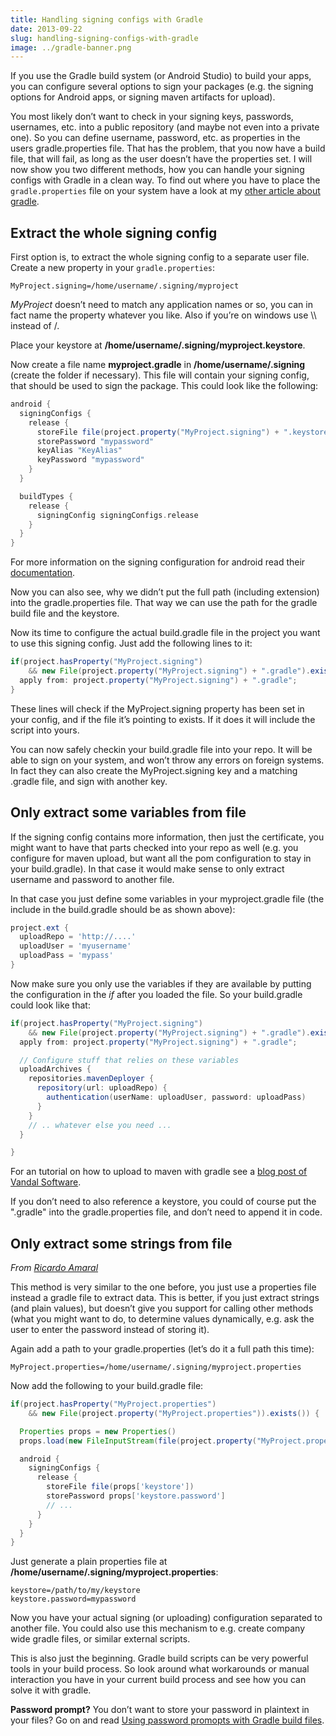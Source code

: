 ```yaml
---
title: Handling signing configs with Gradle
date: 2013-09-22
slug: handling-signing-configs-with-gradle
image: ../gradle-banner.png
---
```


If you use the Gradle build system (or Android Studio) to build your apps, you can
configure several options to sign your packages (e.g. the signing options for Android
apps, or signing maven artifacts for upload).

You most likely don’t want to check in your signing keys, passwords, usernames,
etc. into a public repository (and maybe not even into a private one). So you can
define username, password, etc. as properties in the users gradle.properties file.
That has the problem, that you now have a build file, that will fail, as long as
the user doesn’t have the properties set. I will now show you two different methods,
how you can handle your signing configs with Gradle in a clean way. To find out
where you have to place the `gradle.properties` file on your system have a look at
my [other article about gradle](post:speed-up-gradle).

Extract the whole signing config
--------------------------------

First option is, to extract the whole signing config to a separate user file.
Create a new property in your `gradle.properties`:

```-
MyProject.signing=/home/username/.signing/myproject
```

*MyProject* doesn’t need to match any application names or so, you can in fact name
the property whatever you like. Also if you’re on windows use \\\\ instead of /.

Place your keystore at **/home/username/.signing/myproject.keystore**.

Now create a file name **myproject.gradle** in **/home/username/.signing** (create the folder
	if necessary). This file will contain your signing config, that should be used to
	sign the package. This could look like the following:

```groovy
android {
  signingConfigs {
    release {
      storeFile file(project.property("MyProject.signing") + ".keystore")
      storePassword "mypassword"
      keyAlias "KeyAlias"
      keyPassword "mypassword"
    }
  }

  buildTypes {
    release {
      signingConfig signingConfigs.release
    }
  }
}
```

For more information on the signing configuration for android read their
[documentation](http://tools.android.com/tech-docs/new-build-system/user-guide#TOC-Signing-Configurations).

Now you can also see, why we didn’t put the full path (including extension) into
the gradle.properties file. That way we can use the path for the gradle build file
and the keystore.

Now its time to configure the actual build.gradle file in the project you want to
use this signing config. Just add the following lines to it:

```groovy
if(project.hasProperty("MyProject.signing")
    && new File(project.property("MyProject.signing") + ".gradle").exists()) {
  apply from: project.property("MyProject.signing") + ".gradle";
}
```

These lines will check if the MyProject.signing property has been set in your config,
and if the file it’s pointing to exists. If it does it will include the script into yours.

You can now safely checkin your build.gradle file into your repo. It will be able to sign
on your system, and won’t throw any errors on foreign systems. In fact they can also
create the MyProject.signing key and a matching .gradle file, and sign with another key.

Only extract some variables from file
-------------------------------------

If the signing config contains more information, then just the certificate, you might
want to have that parts checked into your repo as well (e.g. you configure for
maven upload, but want all the pom configuration to stay in your build.gradle).
In that case it would make sense to only extract username and password to another file.

In that case you just define some variables in your myproject.gradle file (the
include in the build.gradle should be as shown above):

```groovy
project.ext {
  uploadRepo = 'http://....'
  uploadUser = 'myusername'
  uploadPass = 'mypass'
}
```

Now make sure you only use the variables if they are available by putting the
configuration in the *if* after you loaded the file. So your build.gradle
could look like that:

```groovy
if(project.hasProperty("MyProject.signing")
    && new File(project.property("MyProject.signing") + ".gradle").exists()) {
  apply from: project.property("MyProject.signing") + ".gradle";

  // Configure stuff that relies on these variables
  uploadArchives {
    repositories.mavenDeployer {
      repository(url: uploadRepo) {
        authentication(userName: uploadUser, password: uploadPass)
      }
    }
    // .. whatever else you need ...
  }

}
```

For an tutorial on how to upload to maven with gradle see a
[blog post of Vandal Software](http://www.vandalsoftware.com/post/52468430435/publishing-an-android-library-aar-to-a-maven).

If you don’t need to also reference a keystore, you could of course put the
".gradle" into the gradle.properties file, and don’t need to append it in code.

Only extract some strings from file
----------------------------------

*From [Ricardo Amaral](https://plus.google.com/u/0/110774282522099816721)*

This method is very similar to the one before, you just use a properties file instead
a gradle file to extract data. This is better, if you just extract strings (and plain
values), but doesn’t give you support for calling other methods (what you might
want to do, to determine values dynamically, e.g. ask the user to enter the
password instead of storing it).

Again add a path to your gradle.properties (let’s do it a full path this time):

```-
MyProject.properties=/home/username/.signing/myproject.properties
```

Now add the following to your build.gradle file:

```groovy
if(project.hasProperty("MyProject.properties")
    && new File(project.property("MyProject.properties")).exists()) {

  Properties props = new Properties()
  props.load(new FileInputStream(file(project.property("MyProject.properties"))))

  android {
    signingConfigs {
      release {
        storeFile file(props['keystore'])
        storePassword props['keystore.password']
        // ...
      }
    }
  }
}
```

Just generate a plain properties file at **/home/username/.signing/myproject.properties**:

```-
keystore=/path/to/my/keystore
keystore.password=mypassword
```

Now you have your actual signing (or uploading) configuration separated to another
file. You could also use this mechanism to e.g. create company wide gradle files,
or similar external scripts.

This is also just the beginning. Gradle build scripts can be very powerful tools
in your build process. So look around what workarounds or manual interaction you
have in your current build process and see how you can solve it with gradle.

**Password prompt?** You don’t want to store your password in plaintext in your files?
Go on and read [Using password promopts with Gradle build files](post:gradle-password-prompts-TODO).
